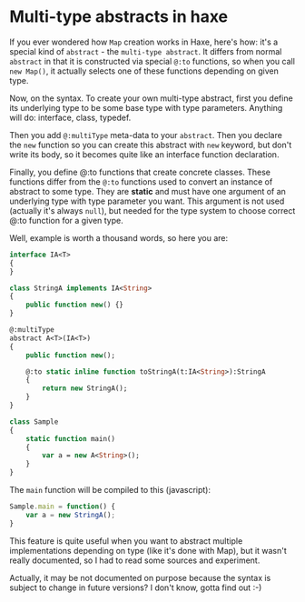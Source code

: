 [tags]: haxe
[disqus]: 66530395263

# Multi-type abstracts in haxe

If you ever wondered how `Map` creation works in Haxe, here's how: it's a special kind of `abstract` - the `multi-type abstract`. It differs from normal `abstract` in that it is constructed via special `@:to` functions, so when you call `new Map()`, it actually selects one of these functions depending on given type.

Now, on the syntax. To create your own multi-type abstract, first you define its underlying type to be some base type with type parameters. Anything will do: interface, class, typedef.

Then you add `@:multiType` meta-data to your `abstract`. Then you declare the `new` function so you can create this abstract with `new` keyword, but don't write its body, so it becomes quite like an interface function declaration.

Finally, you define @:to functions that create concrete classes. These functions differ from the `@:to` functions used to convert an instance of abstract to some type. They are **static** and must have one argument of an underlying type with type parameter you want. This argument is not used (actually it's always `null`), but needed for the type system to choose correct @:to function for a given type.

Well, example is worth a thousand words, so here you are:

```haxe
interface IA<T>
{
}

class StringA implements IA<String>
{
    public function new() {}
}

@:multiType
abstract A<T>(IA<T>)
{
    public function new();

    @:to static inline function toStringA(t:IA<String>):StringA
    {
        return new StringA();
    }
}

class Sample
{
    static function main()
    {
        var a = new A<String>();
    }
}
```

The `main` function will be compiled to this (javascript):


```js
Sample.main = function() {
	var a = new StringA();
}
```

This feature is quite useful when you want to abstract multiple implementations depending on type (like it's done with Map), but it wasn't really documented, so I had to read some sources and experiment.

Actually, it may be not documented on purpose because the syntax is subject to change in future versions? I don't know, gotta find out :-)
